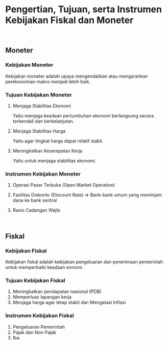 # Pengertian, Tujuan, serta Instrumen Kebijakan Fiskal dan Moneter

<br />

## Moneter

### Kebijakan Moneter

Kebijakan moneter adalah upaya mengendalikan atau mengarahkan perekonomian makro menjadi lebih baik.

### Tujuan Kebijakan Moneter

1. Menjaga Stabilitas Ekonomi

   Yaitu menjaga keadaan pertumbuhan ekonomi berlangsung secara terkendali dan berkelanjutan.

2. Menjaga Stabilitas Harga

   Yaitu agar tingkat harga dapat relatif stabil.

3. Meningkatkan Kesempatan Kerja

   Yaitu untuk menjaga stabilitas ekonomi.

### Instrumen Kebijakan Moneter

1. Operasi Pasar Terbuka (Open Market Operation)

2. Fasilitas Diskonto (Discount Rate) => Bank-bank umum yang meminjam dana ke bank sentral

3. Rasio Cadangan Wajib

<br />

## Fiskal

### Kebijakan Fiskal

Kebijakan fiskal adalah kebijakan pengeluaran dan penerimaan pemerintah untuk memperbaiki keadaan eonomi.

### Tujuan Kebijakan Fiskal

1. Meningkatkan pendapatan nasional (PDB)
2. Memperluas lapangan kerja
3. Menjaga harga agar tetap stabil dan Mengatasi Inflasi

### Instrumen Kebijakan Fiskal

1. Pengeluaran Pemerintah
2. Pajak dan Non Pajak
3. Iba
